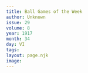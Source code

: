 ```yaml
---
title: Ball Games of the Week
author: Unknown
issue: 29
volume: 8
year: 1917
month: 34
day: VI
tags:
layout: page.njk
image:
---
```



